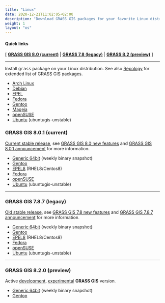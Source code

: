 ```yaml
---
title: "Linux"
date: 2020-12-21T11:02:05+02:00
description: "Download GRASS GIS packages for your favorite Linux distribution"
weight: 1
layout: "os"
---
```


#### Quick links

[ [**GRASS GIS 8.0 (current)**](#GRASS-GIS-current) | [**GRASS 7.8 (legacy)**](#GRASS-GIS-old) | [**GRASS 8.2 (preview)**](#GRASS-GIS-devel) ]

<hr>

Install <tt>grass</tt> package on your Linux distribution. See also
[Repology](https://repology.org/project/grass/versions) for extended
list of GRASS GIS packages.

*  [Arch Linux](https://aur.archlinux.org/packages/grass/)
*  [Debian](https://packages.debian.org/grass)
*  [EPEL](https://src.fedoraproject.org/rpms/grass)
*  [Fedora](https://src.fedoraproject.org/rpms/grass)
*  [Gentoo](https://packages.gentoo.org/packages/sci-geosciences/grass)
*  [Mageia](https://madb.mageia.org/package/show/name/grass/)
*  [openSUSE](https://build.opensuse.org/package/show/Application:Geo/grass)
*  [Ubuntu](https://launchpad.net/~ubuntugis/+archive/ubuntu/ubuntugis-unstable/+packages?field.name_filter=grass) (ubuntugis-unstable)

### <a name="GRASS-GIS-current"></a> GRASS GIS 8.0.1 (current)

<div class="alert rounded-0 alert-success">
<i class="fa fa-info-circle"></i> <u>Current stable release</u>, see <a href="https://trac.osgeo.org/grass/wiki/Grass8/NewFeatures80">GRASS GIS 8.0 new features</a> and <a href="https://github.com/OSGeo/grass/releases/tag/8.0.1">GRASS GIS 8.0.1 announcement</a> for more information.</div>

*  [Generic 64bit](/grass80/binary/linux/snapshot) (weekly binary snapshot)
*  [Gentoo](https://packages.gentoo.org/packages/sci-geosciences/grass)
*  [EPEL8](https://src.fedoraproject.org/rpms/grass) (RHEL8/Centos8)
*  [Fedora](https://src.fedoraproject.org/rpms/grass)
*  [openSUSE](https://build.opensuse.org/package/show/Application:Geo/grass)
*  [Ubuntu](https://launchpad.net/~ubuntugis/+archive/ubuntu/ubuntugis-unstable/+packages?field.name_filter=grass) (ubuntugis-unstable)

<hr>

### <a name="GRASS-GIS-old"></a> GRASS GIS 7.8.7 (legacy)

<div class="alert rounded-0 alert-warning">
<i class="fa fa-info-circle"></i> <u>Old stable release</u>, see <a href="https://trac.osgeo.org/grass/wiki/Grass7/NewFeatures78">GRASS GIS 7.8 new features</a> and  <a href="https://github.com/OSGeo/grass/releases/tag/7.8.7">GRASS GIS 7.8.7 announcement</a> for more information.
</div>

*  [Generic 64bit](/grass78/binary/linux/snapshot) (weekly binary snapshot)
*  [Gentoo](https://packages.gentoo.org/packages/sci-geosciences/grass)
*  [EPEL8](https://src.fedoraproject.org/rpms/grass) (RHEL8/Centos8)
*  [Fedora](https://src.fedoraproject.org/rpms/grass)
*  [openSUSE](https://build.opensuse.org/package/show/Application:Geo/grass)
*  [Ubuntu](https://launchpad.net/~ubuntugis/+archive/ubuntu/ubuntugis-unstable/+packages?field.name_filter=grass) (ubuntugis-unstable)

<hr>

### <a name="GRASS-GIS-devel"></a> GRASS GIS 8.2.0 (preview)

<div class="alert rounded-0 alert-info">
<i class="fa fa-info-circle"></i> Active <u>development</u>, <u>experimental</u> <b>GRASS GIS</b> version.
</div>

*  [Generic 64bit](/grass81/binary/linux/snapshot/) (weekly binary snapshot)
*  [Gentoo](https://packages.gentoo.org/packages/sci-geosciences/grass)
<!-- *  [Ubuntu ](https://launchpad.net/~grass/+archive/ubuntu/grass-devel)  (ubuntugis-unstable) -->

<!-- <pre><code class="shell">sudo add-apt-repository ppa:ubuntugis/ubuntugis-unstable -->
<!-- sudo add-apt-repository ppa:grass/grass-devel -->
<!-- sudo apt-get update -->
<!-- sudo apt-get install grass-daily</code></pre> -->
